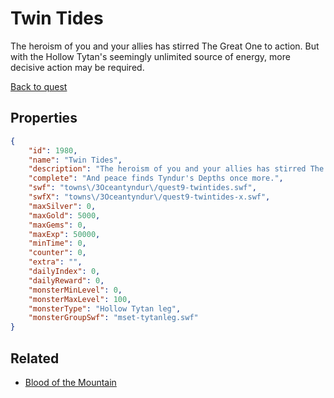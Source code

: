 # Twin Tides

The heroism of you and your allies has stirred The Great One to action. But with the Hollow Tytan's seemingly unlimited source of energy, more decisive action may be required.

[Back to quest](../quests.md)

## Properties

```json
{
    "id": 1980,
    "name": "Twin Tides",
    "description": "The heroism of you and your allies has stirred The Great One to action. But with the Hollow Tytan's seemingly unlimited source of energy, more decisive action may be required.",
    "complete": "And peace finds Tyndur's Depths once more.",
    "swf": "towns\/3Oceantyndur\/quest9-twintides.swf",
    "swfX": "towns\/3Oceantyndur\/quest9-twintides-x.swf",
    "maxSilver": 0,
    "maxGold": 5000,
    "maxGems": 0,
    "maxExp": 50000,
    "minTime": 0,
    "counter": 0,
    "extra": "",
    "dailyIndex": 0,
    "dailyReward": 0,
    "monsterMinLevel": 0,
    "monsterMaxLevel": 100,
    "monsterType": "Hollow Tytan leg",
    "monsterGroupSwf": "mset-tytanleg.swf"
}
```

## Related

- [Blood of the Mountain](../items/21117-blood-of-the-mountain.md)

